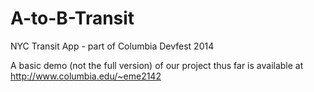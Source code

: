 A-to-B-Transit
==============

NYC Transit App - part of Columbia Devfest 2014

A basic demo (not the full version) of our project thus far is available at http://www.columbia.edu/~eme2142
